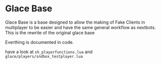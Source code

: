 # Glace Base

Glace Base is a base designed to allow the making of Fake Clients in multiplayer to be easier and have the same general workflow as nextbots. This is the rewrite of the original glace base

Everthing is documented in code.

have a look at `sh_playerfunctions.lua` and `glace/players/sndbox_testplayer.lua`
